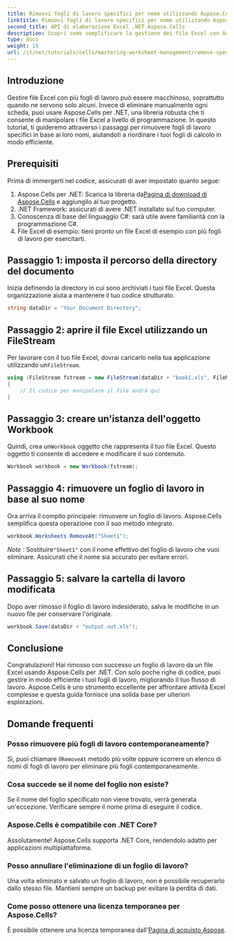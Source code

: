 ```yaml
---
title: Rimuovi fogli di lavoro specifici per nome utilizzando Aspose.Cells
linktitle: Rimuovi fogli di lavoro specifici per nome utilizzando Aspose.Cells
second_title: API di elaborazione Excel .NET Aspose.Cells
description: Scopri come semplificare la gestione dei file Excel con Aspose.Cells per .NET. Questa guida ti guida attraverso i passaggi per rimuovere a livello di programmazione fogli di lavoro specifici in base al nome, risparmiando tempo e mantenendo i tuoi fogli di calcolo organizzati.
type: docs
weight: 15
url: /it/net/tutorials/cells/mastering-worksheet-management/remove-specific-worksheets-by-name/
---
```

## Introduzione

Gestire file Excel con più fogli di lavoro può essere macchinoso, soprattutto quando ne servono solo alcuni. Invece di eliminare manualmente ogni scheda, puoi usare Aspose.Cells per .NET, una libreria robusta che ti consente di manipolare i file Excel a livello di programmazione. In questo tutorial, ti guideremo attraverso i passaggi per rimuovere fogli di lavoro specifici in base ai loro nomi, aiutandoti a riordinare i tuoi fogli di calcolo in modo efficiente.

## Prerequisiti

Prima di immergerti nel codice, assicurati di aver impostato quanto segue:

1.  Aspose.Cells per .NET: Scarica la libreria da[Pagina di download di Aspose.Cells](https://releases.aspose.com/cells/net/) e aggiungilo al tuo progetto.
2. .NET Framework: assicurati di avere .NET installato sul tuo computer.
3. Conoscenza di base del linguaggio C#: sarà utile avere familiarità con la programmazione C#.
4. File Excel di esempio: tieni pronto un file Excel di esempio con più fogli di lavoro per esercitarti.

## Passaggio 1: imposta il percorso della directory del documento

Inizia definendo la directory in cui sono archiviati i tuoi file Excel. Questa organizzazione aiuta a mantenere il tuo codice strutturato.

```csharp
string dataDir = "Your Document Directory";
```

## Passaggio 2: aprire il file Excel utilizzando un FileStream

 Per lavorare con il tuo file Excel, dovrai caricarlo nella tua applicazione utilizzando un`FileStream`.

```csharp
using (FileStream fstream = new FileStream(dataDir + "book1.xls", FileMode.Open))
{
    // Il codice per manipolare il file andrà qui
}
```

## Passaggio 3: creare un'istanza dell'oggetto Workbook

 Quindi, crea un`Workbook` oggetto che rappresenta il tuo file Excel. Questo oggetto ti consente di accedere e modificare il suo contenuto.

```csharp
Workbook workbook = new Workbook(fstream);
```

## Passaggio 4: rimuovere un foglio di lavoro in base al suo nome

Ora arriva il compito principale: rimuovere un foglio di lavoro. Aspose.Cells semplifica questa operazione con il suo metodo integrato.

```csharp
workbook.Worksheets.RemoveAt("Sheet1");
```

*Note* : Sostituire`"Sheet1"` con il nome effettivo del foglio di lavoro che vuoi eliminare. Assicurati che il nome sia accurato per evitare errori.

## Passaggio 5: salvare la cartella di lavoro modificata

Dopo aver rimosso il foglio di lavoro indesiderato, salva le modifiche in un nuovo file per conservare l'originale.

```csharp
workbook.Save(dataDir + "output.out.xls");
```

## Conclusione

Congratulazioni! Hai rimosso con successo un foglio di lavoro da un file Excel usando Aspose.Cells per .NET. Con solo poche righe di codice, puoi gestire in modo efficiente i tuoi fogli di lavoro, migliorando il tuo flusso di lavoro. Aspose.Cells è uno strumento eccellente per affrontare attività Excel complesse e questa guida fornisce una solida base per ulteriori esplorazioni.

## Domande frequenti

### Posso rimuovere più fogli di lavoro contemporaneamente?

 Sì, puoi chiamare il`RemoveAt` metodo più volte oppure scorrere un elenco di nomi di fogli di lavoro per eliminare più fogli contemporaneamente.

### Cosa succede se il nome del foglio non esiste?

Se il nome del foglio specificato non viene trovato, verrà generata un'eccezione. Verificare sempre il nome prima di eseguire il codice.

### Aspose.Cells è compatibile con .NET Core?

Assolutamente! Aspose.Cells supporta .NET Core, rendendolo adatto per applicazioni multipiattaforma.

### Posso annullare l'eliminazione di un foglio di lavoro?

Una volta eliminato e salvato un foglio di lavoro, non è possibile recuperarlo dallo stesso file. Mantieni sempre un backup per evitare la perdita di dati.

### Come posso ottenere una licenza temporanea per Aspose.Cells?

È possibile ottenere una licenza temporanea dall'[Pagina di acquisto Aspose](https://purchase.aspose.com/temporary-license/).